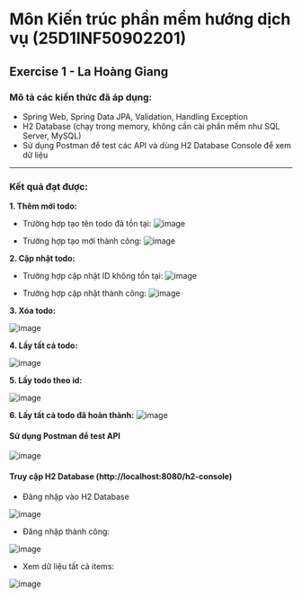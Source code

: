 # Môn Kiến trúc phần mềm hướng dịch vụ (25D1INF50902201)

## Exercise 1 - La Hoàng Giang

### Mô tả các kiến thức đã áp dụng:
- Spring Web, Spring Data JPA, Validation, Handling Exception
- H2 Database (chạy trong memory, không cần cài phần mềm như SQL Server, MySQL)
- Sử dụng Postman để test các API và dùng H2 Database Console để xem dữ liệu

***

### Kết quả đạt được:
**1. Thêm mới todo:**

- Trường hợp tạo tên todo đã tồn tại:
![image](https://github.com/user-attachments/assets/f652f077-3689-4e47-ba4a-f0f11baba85e)

- Trường hợp tạo mới thành công:
![image](https://github.com/user-attachments/assets/55f689e0-9329-44be-87d1-cce78ade2507)

**2. Cập nhật todo:**

- Trường hợp cập nhật ID không tồn tại:
![image](https://github.com/user-attachments/assets/80b08352-5f59-45f7-bf1e-ffe960ccdcbc)

- Trường hợp cập nhật thành công:
![image](https://github.com/user-attachments/assets/daff3c51-c689-481d-8a63-e8f6c5422ec8)

**3. Xóa todo:**

![image](https://github.com/user-attachments/assets/f4ef7802-5436-49d5-8758-c99cfd036e98)

**4. Lấy tất cả todo:**

![image](https://github.com/user-attachments/assets/acf6e9dc-1f9f-4bde-966b-68253b1eda7f)

**5. Lấy todo theo id:**

![image](https://github.com/user-attachments/assets/f4518b84-1aa9-4d9b-b80f-4afdc4d877c7)

**6. Lấy tất cả todo đã hoàn thành:**
![image](https://github.com/user-attachments/assets/fba7ffb0-3f79-4a83-8fc7-20b9e4b96c4c)


#### Sử dụng Postman để test API ####

![image](https://github.com/user-attachments/assets/0181cff5-98a7-433c-9e22-be9371f7e3b3)

#### Truy cập H2 Database (http://localhost:8080/h2-console) ####

- Đăng nhập vào H2 Database
 
![image](https://github.com/user-attachments/assets/4fd10a81-6b75-4f15-b47b-cb746764a0a4)

- Đăng nhập thành công:
 
![image](https://github.com/user-attachments/assets/48600813-b28e-424b-8fe3-04568866d369)

- Xem dữ liệu tất cả items:

![image](https://github.com/user-attachments/assets/a427c92f-92d5-40e4-a3b9-cfc2f01f636e)



